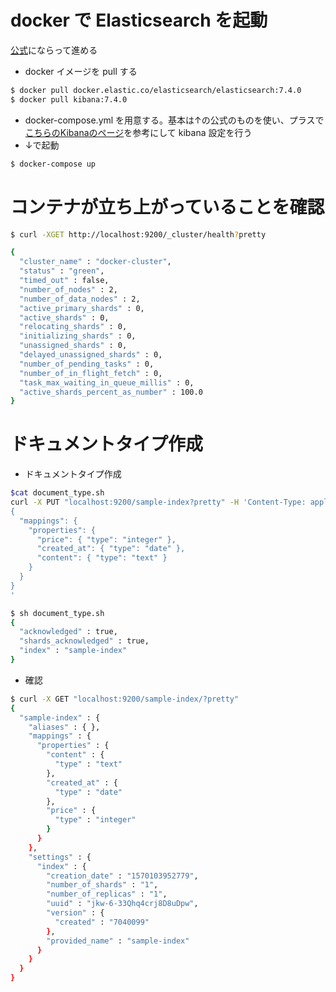 # docker で Elasticsearch を起動
[公式](https://www.elastic.co/guide/en/elasticsearch/reference/current/docker.html)にならって進める

* docker イメージを pull する

```bash
$ docker pull docker.elastic.co/elasticsearch/elasticsearch:7.4.0
$ docker pull kibana:7.4.0
```

* docker-compose.yml を用意する。基本は↑の公式のものを使い、プラスで[こちらのKibanaのページ](https://www.elastic.co/guide/en/kibana/current/docker.html)を参考にして kibana 設定を行う
* ↓で起動

```bash
$ docker-compose up
```

# コンテナが立ち上がっていることを確認

```bash
$ curl -XGET http://localhost:9200/_cluster/health?pretty

```

```bash
{
  "cluster_name" : "docker-cluster",
  "status" : "green",
  "timed_out" : false,
  "number_of_nodes" : 2,
  "number_of_data_nodes" : 2,
  "active_primary_shards" : 0,
  "active_shards" : 0,
  "relocating_shards" : 0,
  "initializing_shards" : 0,
  "unassigned_shards" : 0,
  "delayed_unassigned_shards" : 0,
  "number_of_pending_tasks" : 0,
  "number_of_in_flight_fetch" : 0,
  "task_max_waiting_in_queue_millis" : 0,
  "active_shards_percent_as_number" : 100.0
}
```


# ドキュメントタイプ作成

* ドキュメントタイプ作成

```bash
$cat document_type.sh
curl -X PUT "localhost:9200/sample-index?pretty" -H 'Content-Type: application/json' -d '
{
  "mappings": {
    "properties": {
      "price": { "type": "integer" },
      "created_at": { "type": "date" },
      "content": { "type": "text" }
    }
  }
}
'

$ sh document_type.sh
{
  "acknowledged" : true,
  "shards_acknowledged" : true,
  "index" : "sample-index"
}
```

* 確認

```bash
$ curl -X GET "localhost:9200/sample-index/?pretty"
{
  "sample-index" : {
    "aliases" : { },
    "mappings" : {
      "properties" : {
        "content" : {
          "type" : "text"
        },
        "created_at" : {
          "type" : "date"
        },
        "price" : {
          "type" : "integer"
        }
      }
    },
    "settings" : {
      "index" : {
        "creation_date" : "1570103952779",
        "number_of_shards" : "1",
        "number_of_replicas" : "1",
        "uuid" : "jkw-6-33Qhq4crj8D8uDpw",
        "version" : {
          "created" : "7040099"
        },
        "provided_name" : "sample-index"
      }
    }
  }
}
```

